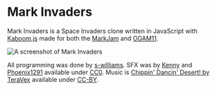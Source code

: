 # Mark Invaders

Mark Invaders is a Space Invaders clone written in JavaScript with [Kaboom.js](https://kaboomjs.com/) made for both the [MarkJam](https://itch.io/jam/mark-jam) and [OGAM11](https://itch.io/jam/one-game-a-month-11).

![A screenshot of Mark Invaders](pictures/img3.png "Thrilling?")

All programming was done by [s-williams](https://github.com/s-williams). SFX was by [Kenny](https://kenney.nl/) and [Phoenix1291](https://opengameart.org/content/sfx-the-ultimate-2017-16-bit-mini-pack) available under [CC0](https://creativecommons.org/publicdomain/zero/1.0/). Music is [Chippin' Dancin' Desert! by TeraVex](https://www.newgrounds.com/audio/listen/997121) available under [CC-BY](https://creativecommons.org/licenses/by/3.0/).